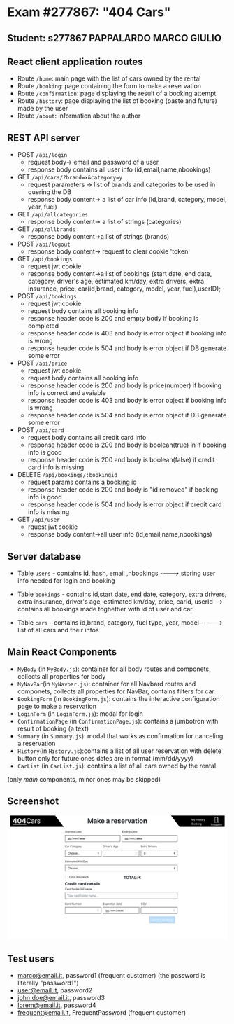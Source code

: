 # Exam #277867: "404 Cars"
## Student: s277867 PAPPALARDO MARCO GIULIO 

## React client application routes

- Route `/home`: main page with the list of cars owned by the rental
- Route `/booking`: page containing the form to make a reservation
- Route `/confirmation`: page displaying the result of a booking attempt
- Route `/history`: page displaying the list of booking (paste and future) made by the user
- Route `/about`: information about the author
## REST API server

- POST `/api/login`
  - request body-> email and password of a user
  - response body contains all user info (id,email,name,nbookings)
- GET `/api/cars/?brand=x&category=y`
  - request parameters -> list of brands and categories to be used in quering the DB
  - response body content-> a list of car info (id,brand, category, model, year, fuel)
- GET `/api/allcategories`
  - response body content-> a list of strings (categories) 
- GET `/api/allbrands`
  - response body content->a list of strings (brands) 
- POST `/api/logout`
  - response body content-> request to clear cookie 'token'
- GET `/api/bookings`
  - request jwt cookie  
  - response body content->a list of bookings (start date, end date, category, driver's age, estimated km/day, extra drivers, extra insurance, price, car(id,brand, category, model, year, fuel),userID);
- POST  `/api/bookings`
  - request jwt cookie
  - request body contains all booking info
  - response header code is 200 and empty body if booking is completed
  - response header code is 403 and body is error object if booking info is wrong
  - response header code is 504 and body is error object if DB generate some error
- POST  `/api/price`
  - request jwt cookie
  - request body contains all booking info
  - response header code is 200 and body is price(number)  if booking info is correct and avaiable
  - response header code is 403 and body is error object if booking info is wrong
  - response header code is 504 and body is error object if DB generate some error
- POST  `/api/card`
  - request body contains all credit card info
  - response header code is 200 and body is boolean(true) in  if booking info is good
  - response header code is 200 and body is boolean(false)  if credit card info is missing
- DELETE  `/api/bookings/:bookingid`
  - request params contains a booking id
  - response header code is 200 and body is "id removed" if booking info is good
  - response header code is 504 and body is error object if credit card info is missing
- GET `/api/user`
  - rquest jwt cookie
  - response body content->all user info (id,email,name,nbookings)




## Server database

- Table `users` - contains  id, hash, email ,nbookings ----> storing user info needed for login and booking
- Table `bookings` - contains id,start date, end date, category, extra drivers, extra insurance, driver's age, estimated km/day, price, carId, userId  --> contains all bookings made toghether with id of user and car 

- Table `cars` - contains id,brand, category, fuel type, year, model -----> list of all cars and their infos


## Main React Components

- `MyBody` (in `MyBody.js`): container for all body routes and componets, collects all properties for body
- `MyNavBar`(in `MyNavbar.js`): container for all Navbard routes and componets, collects all properties for NavBar, contains filters for car
- `BookingForm` (in `BookingForm.js`): contains the interactive configuration page to make a reservation
- `LoginForm` (in `LoginForm.js`): modal for login
- `ConfirmationPage` (in `ConfirmationPage.js`): contains a jumbotron with result of booking (a text)
- `Summary` (in `Summary.js`): modal that works as confirmation for canceling a reservation
- `History`(in `History.js`):contains a list of all user reservation with delete button only for future ones dates are in format (mm/dd/yyyy)
- `CarList` (in `CarList.js`): contains a list of all cars owned by the rental



(only _main_ components, minor ones may be skipped)

## Screenshot

![Configurator Screenshot](./img/configurator.png)

## Test users

* marco@email.it, password1 (frequent customer) (the password is literally "password1")
* user@email.it, password2
* john.doe@email.it, password3 
* lorem@email.it, password4
* frequent@email.it, FrequentPassword (frequent customer)